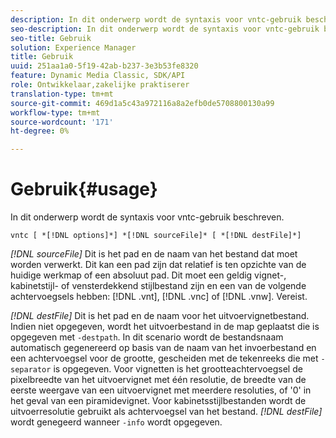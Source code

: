 ```yaml
---
description: In dit onderwerp wordt de syntaxis voor vntc-gebruik beschreven.
seo-description: In dit onderwerp wordt de syntaxis voor vntc-gebruik beschreven.
seo-title: Gebruik
solution: Experience Manager
title: Gebruik
uuid: 251aa1a0-5f19-42ab-b237-3e3b53fe8320
feature: Dynamic Media Classic, SDK/API
role: Ontwikkelaar,zakelijke praktiserer
translation-type: tm+mt
source-git-commit: 469d1a5c43a972116a8a2efb0de5708800130a99
workflow-type: tm+mt
source-wordcount: '171'
ht-degree: 0%

---
```



# Gebruik{#usage}

In dit onderwerp wordt de syntaxis voor vntc-gebruik beschreven.

`vntc [ *[!DNL options]*] *[!DNL sourceFile]* [ *[!DNL destFile]*]`

*[!DNL sourceFile]* Dit is het pad en de naam van het bestand dat moet worden verwerkt. Dit kan een pad zijn dat relatief is ten opzichte van de huidige werkmap of een absoluut pad. Dit moet een geldig vignet-, kabinetstijl- of vensterdekkend stijlbestand zijn en een van de volgende achtervoegsels hebben: [!DNL .vnt], [!DNL .vnc] of [!DNL .vnw]. Vereist.

*[!DNL destFile]* Dit is het pad en de naam voor het uitvoervignetbestand. Indien niet opgegeven, wordt het uitvoerbestand in de map geplaatst die is opgegeven met `-destpath`. In dit scenario wordt de bestandsnaam automatisch gegenereerd op basis van de naam van het invoerbestand en een achtervoegsel voor de grootte, gescheiden met de tekenreeks die met `-separator` is opgegeven. Voor vignetten is het grootteachtervoegsel de pixelbreedte van het uitvoervignet met één resolutie, de breedte van de eerste weergave van een uitvoervignet met meerdere resoluties, of &#39;0&#39; in het geval van een piramidevignet. Voor kabinetsstijlbestanden wordt de uitvoerresolutie gebruikt als achtervoegsel van het bestand. *[!DNL destFile]* wordt genegeerd wanneer  `-info` wordt opgegeven.
